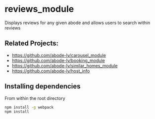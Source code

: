 # reviews_module
Displays reviews for any given abode and allows users to search within reviews

## Related Projects:
- https://github.com/abode-ly/carousel_module
- https://github.com/abode-ly/booking_module
- https://github.com/abode-ly/similar_homes_module
- https://github.com/abode-ly/host_info

## Installing dependencies
From within the root directory

```sh
npm install -g webpack
npm install
```